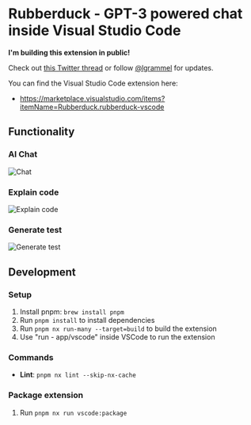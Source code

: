 # Rubberduck - GPT-3 powered chat inside Visual Studio Code

**I'm building this extension in public!**

Check out [this Twitter thread](https://twitter.com/lgrammel/status/1618546466678804481) or follow [@lgrammel](https://twitter.com/lgrammel) for updates.

You can find the Visual Studio Code extension here:

- https://marketplace.visualstudio.com/items?itemName=Rubberduck.rubberduck-vscode

## Functionality

### AI Chat

![Chat](https://raw.githubusercontent.com/rubberduck-ai/rubberduck-vscode/main/app/vscode/asset/media/screenshot-start-chat.png)

### Explain code

![Explain code](https://raw.githubusercontent.com/rubberduck-ai/rubberduck-vscode/main/app/vscode/asset/media/screenshot-code-explanation.png)

### Generate test

![Generate test](https://raw.githubusercontent.com/rubberduck-ai/rubberduck-vscode/main/app/vscode/asset/media/screenshot-generate-test.gif)

## Development

### Setup

1. Install pnpm: `brew install pnpm`
2. Run `pnpm install` to install dependencies
3. Run `pnpm nx run-many --target=build` to build the extension
4. Use "run - app/vscode" inside VSCode to run the extension

### Commands

- **Lint**: `pnpm nx lint --skip-nx-cache`

### Package extension

1. Run `pnpm nx run vscode:package`
